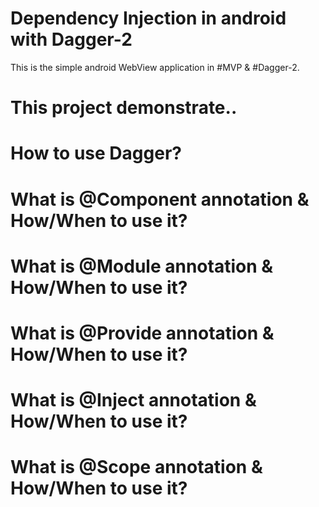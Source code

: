 # Dependency Injection in android with Dagger-2

This is the simple android WebView application in #MVP & #Dagger-2.

# This project demonstrate..
# How to use Dagger?
# What is @Component annotation & How/When to use it?
# What is @Module annotation & How/When to use it?
# What is @Provide annotation & How/When to use it?
# What is @Inject annotation & How/When to use it?
# What is @Scope annotation & How/When to use it?




